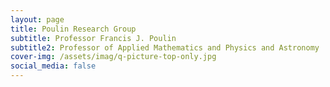 ```yaml
---
layout: page
title: Poulin Research Group
subtitle: Professor Francis J. Poulin 
subtitle2: Professor of Applied Mathematics and Physics and Astronomy
cover-img: /assets/imag/q-picture-top-only.jpg
social_media: false
---
```

